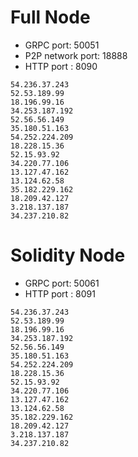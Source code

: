 # Full Node
* GRPC port: 50051
* P2P network port: 18888
* HTTP port : 8090
```
54.236.37.243
52.53.189.99
18.196.99.16
34.253.187.192
52.56.56.149
35.180.51.163
54.252.224.209
18.228.15.36
52.15.93.92
34.220.77.106
13.127.47.162
13.124.62.58
35.182.229.162
18.209.42.127
3.218.137.187
34.237.210.82
```

# Solidity Node
* GRPC port: 50061
* HTTP port : 8091
```
54.236.37.243
52.53.189.99
18.196.99.16
34.253.187.192
52.56.56.149
35.180.51.163
54.252.224.209
18.228.15.36
52.15.93.92
34.220.77.106
13.127.47.162
13.124.62.58
35.182.229.162
18.209.42.127
3.218.137.187
34.237.210.82
```

